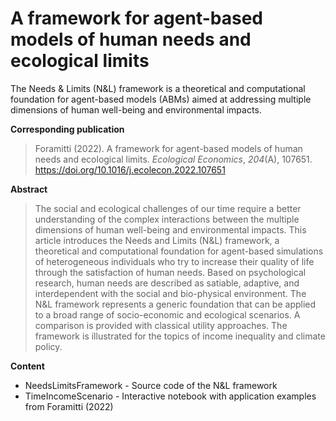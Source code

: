 # A framework for agent-based models of human needs and ecological limits

The Needs & Limits (N&L) framework is a theoretical and computational foundation for agent-based models (ABMs) aimed at addressing multiple dimensions of human well-being and environmental impacts. 

**Corresponding publication**

> Foramitti (2022). A framework for agent-based models of human needs and ecological limits. *Ecological Economics*, *204*(A), 107651. https://doi.org/10.1016/j.ecolecon.2022.107651

**Abstract**

> The social and ecological challenges of our time require a better understanding of the complex interactions between the multiple dimensions of human well-being and environmental impacts. This article introduces the Needs and Limits (N&L) framework, a theoretical and computational foundation for agent-based simulations of heterogeneous individuals who try to increase their quality of life through the satisfaction of human needs. Based on psychological research, human needs are described as satiable, adaptive, and interdependent with the social and bio-physical environment. The N&L framework represents a generic foundation that can be applied to a broad range of socio-economic and ecological scenarios. A comparison is provided with classical utility approaches. The framework is illustrated for the topics of income inequality and climate policy.

**Content**

- NeedsLimitsFramework - Source code of the N&L framework
- TimeIncomeScenario - Interactive notebook with application examples from Foramitti (2022)